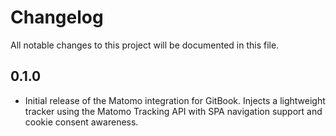 # Changelog

All notable changes to this project will be documented in this file.

## 0.1.0

- Initial release of the Matomo integration for GitBook. Injects a lightweight tracker using the Matomo Tracking API with SPA navigation support and cookie consent awareness.


